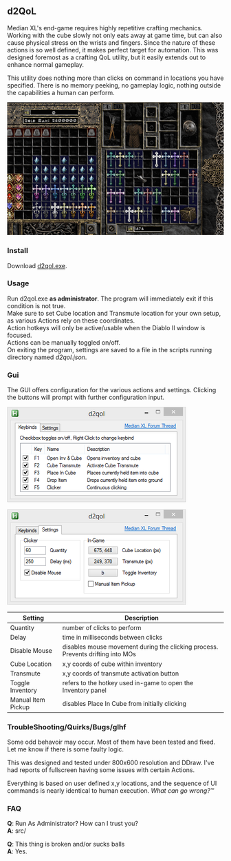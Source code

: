 ## d2QoL
Median XL's end-game requires highly repetitive crafting mechanics. Working with the cube slowly not only eats away at game time, but can also cause physical stress on the wrists and fingers. Since the nature of these actions is so well defined, it makes perfect target for automation. This was designed foremost as a crafting QoL utility, but it easily extends out to enhance normal gameplay.

This utility does nothing more than clicks on command in locations you have specified. There is no memory peeking, no gameplay logic, nothing outside the capabilities a human can perform.

![Reducing shrines into vessel](media/d2qol_shrines.gif)

### Install
Download [d2qol.exe](build/d2qol.exe).

### Usage
Run d2qol.exe **as administrator**. The program will immediately exit if this condition is not true.  
Make sure to set Cube location and Transmute location for your own setup, as various Actions rely on these coordinates.  
Action hotkeys will only be active/usable when the Diablo II window is focused.  
Actions can be manually toggled on/off.  
On exiting the program, settings are saved to a file in the scripts running directory named *d2qol.json*.

### Gui
The GUI offers configuration for the various actions and settings. Clicking the buttons will prompt with further configuration input.

!["Quality of Life actions"](media/d2qol_ui_keybinds.png)

!["Program settings"](media/d2qol_ui_settings.png)

Setting | Description
--- | ---
Quantity | number of clicks to perform
Delay | time in milliseconds between clicks
Disable Mouse | disables mouse movement during the clicking process. Prevents drifting into MOs
Cube Location | x,y coords of cube within inventory
Transmute | x,y coords of transmute activation button
Toggle Inventory | refers to the hotkey used in-game to open the Inventory panel
Manual Item Pickup | disables Place In Cube from initially clicking

### TroubleShooting/Quirks/Bugs/glhf
Some odd behavoir may occur. Most of them have been tested and fixed. Let me know if there is some faulty logic.

This was designed and tested under 800x600 resolution and DDraw. I've had reports of fullscreen having some issues with certain Actions.

Everything is based on user defined x,y locations, and the sequence of UI commands is nearly identical to human execution. *What can go wrong?™*

### FAQ
**Q**: Run As Administrator? How can I trust you?  
**A**: src/

**Q**: This thing is broken and/or sucks balls  
**A**: Yes.